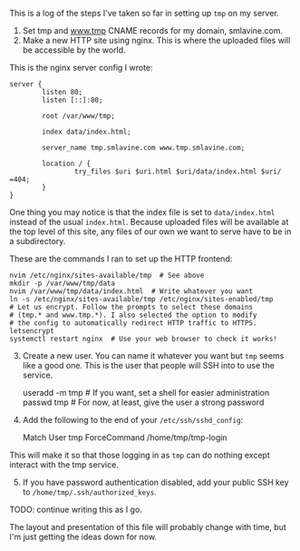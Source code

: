 This is a log of the steps I've taken so far in setting up ```tmp``` on
my server.

1. Set tmp and www.tmp CNAME records for my domain, smlavine.com.
2. Make a new HTTP site using nginx. This is where the uploaded files
will be accessible by the world.

This is the nginx server config I wrote:

	server {
	        listen 80;
	        listen [::]:80;
	
	        root /var/www/tmp;
	
	        index data/index.html;
	
	        server_name tmp.smlavine.com www.tmp.smlavine.com;
	
	        location / {
	                try_files $uri $uri.html $uri/data/index.html $uri/ =404;
	        }
	}

One thing you may notice is that the index file is set to
```data/index.html``` instead of the usual ```index.html```. Because
uploaded files will be available at the top level of this site, any
files of our own we want to serve have to be in a subdirectory.

These are the commands I ran to set up the HTTP frontend:

	nvim /etc/nginx/sites-available/tmp  # See above
	mkdir -p /var/www/tmp/data
	nvim /var/www/tmp/data/index.html  # Write whatever you want
	ln -s /etc/nginx/sites-available/tmp /etc/nginx/sites-enabled/tmp
	# Let us encrypt. Follow the prompts to select these domains
	# (tmp.* and www.tmp.*). I also selected the option to modify
	# the config to automatically redirect HTTP traffic to HTTPS.
	letsencrypt
	systemctl restart nginx  # Use your web browser to check it works!

3. Create a new user. You can name it whatever you want but ```tmp```
seems like a good one. This is the user that people will SSH into to use
the service.

	useradd -m tmp  # If you want, set a shell for easier administration
	passwd tmp  # For now, at least, give the user a strong password

4. Add the following to the end of your ```/etc/ssh/sshd_config```:

	Match User tmp
		ForceCommand /home/tmp/tmp-login

This will make it so that those logging in as ```tmp``` can do nothing
except interact with the tmp service.

5. If you have password authentication disabled, add your public SSH key
to ```/home/tmp/.ssh/authorized_keys```.

TODO: continue writing this as I go.

The layout and presentation of this file will probably change with time,
but I'm just getting the ideas down for now.
